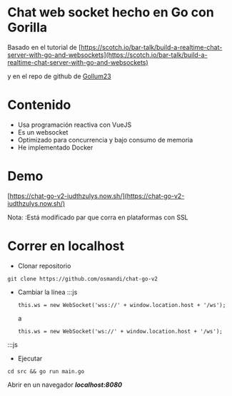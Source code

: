 # Chat web socket hecho en Go con Gorilla 

Basado en el tutorial de [https://scotch.io/bar-talk/build-a-realtime-chat-server-with-go-and-websockets](https://scotch.io/bar-talk/build-a-realtime-chat-server-with-go-and-websockets)

y en el repo de github de [Gollum23](https://github.com/gollum23/chat-go)

# Contenido
- Usa programación reactiva con VueJS
- Es un websocket
- Optimizado para concurrencia y bajo consumo de memoria
- He implementado Docker

# Demo
[https://chat-go-v2-iudthzulys.now.sh/](https://chat-go-v2-iudthzulys.now.sh/)

Nota:
 :Está modificado par que corra en plataformas con SSL

# Correr en localhost
- Clonar repositorio
```
git clone https://github.com/osmandi/chat-go-v2
```

- Cambiar la línea
:::js
  ```
  this.ws = new WebSocket('wss://' + window.location.host + '/ws');
  ```
  a  
  ```
  this.ws = new WebSocket('ws://' + window.location.host + '/ws');
  ```
:::js

- Ejecutar
```
cd src && go run main.go
```

Abrir en un navegador ***localhost:8080***
